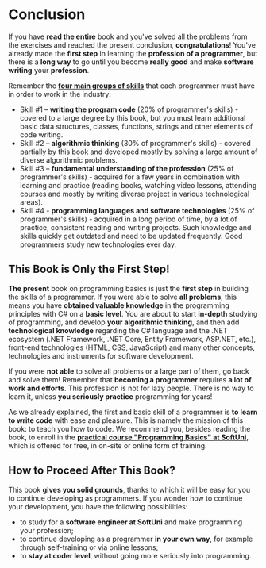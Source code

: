 # Conclusion

If you have **read the entire** book and you've solved all the problems from the exercises and reached the present conclusion, **congratulations**! You've already made the **first step** in learning the **profession of a programmer**, but there is a **long way** to go until you become **really good** and make **software writing** your **profession**.

Remember the **[four main groups of skills](chapter-00-preface.md#become-a-developer)** that each programmer must have in order to work in the industry:
 - Skill #1 – **writing the program code** (20% of programmer's skills) - covered to a large degree by this book, but you must learn additional basic data structures, classes, functions, strings and other elements of code writing.
 - Skill #2 – **algorithmic thinking** (30% of programmer's skills) - covered partially by this book and developed mostly by solving a large amount of diverse algorithmic problems.
 - Skill #3 – **fundamental understanding of the profession** (25% of programmer's skills) - acquired for a few years in combination with learning and practice (reading books, watching video lessons, attending courses and mostly by writing diverse project in various technological areas).
 - Skill #4 - **programming languages and software technologies** (25% of programmer's skills) - acquired in a long period of time, by a lot of practice, consistent reading and writing projects. Such knowledge and skills quickly get outdated and need to be updated frequently. Good programmers study new technologies ever day.
 
## This Book is Only the First Step!

**The present** book on programming basics is just the **first step** in building the skills of a programmer. If you were able to solve **all problems**, this means you have **obtained valuable knowledge** in the programming principles with C# on a **basic level**. You are about to start **in-depth** studying of programming, and develop **your algorithmic thinking**, and then add **technological knowledge** regarding the C# language and the .NET ecosystem (.NET Framework, .NET Core, Entity Framework, ASP.NET, etc.), front-end technologies (HTML, CSS, JavaScript) and many other concepts, technologies and instruments for software development.

If you were **not able** to solve all problems or a large part of them, go back and solve them! Remember that **becoming a programmer** requires **a lot of work and efforts**. This profession is not for lazy people. There is no way to learn it, unless **you seriously practice** programming for years!

As we already explained, the first and basic skill of a programmer is **to learn to write code** with ease and pleasure. This is namely the mission of this book: to teach you how to code. We recommend you, besides reading the book, to enroll in the **[practical course "Programming Basics" at SoftUni](https://softuni.bg/apply)**, which is offered for free, in on-site or online form of training.

## How to Proceed After This Book?

This book **gives you solid grounds**, thanks to which it will be easy for you to continue developing as programmers. If you wonder how to continue your development, you have the following possibilities:
 - to study for a **software engineer at SoftUni** and make programming your profession;
 - to continue developing as a programmer **in your own way**, for example through self-training or via online lessons;
 - to **stay at coder level**, without going more seriously into programming.
